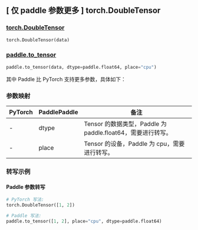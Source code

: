## [ 仅 paddle 参数更多 ] torch.DoubleTensor

### [torch.DoubleTensor](https://pytorch.org/docs/stable/tensors.html)

```python
torch.DoubleTensor(data)
```

### [paddle.to_tensor](https://www.paddlepaddle.org.cn/documentation/docs/zh/develop/api/paddle/to_tensor_cn.html#to-tensor)

```python
paddle.to_tensor(data, dtype=paddle.float64, place="cpu")
```

其中 Paddle 比 PyTorch 支持更多参数，具体如下：

### 参数映射

| PyTorch | PaddlePaddle | 备注                                                        |
| ------- | ------------ | ----------------------------------------------------------- |
| -       | dtype        | Tensor 的数据类型，Paddle 为 paddle.float64，需要进行转写。 |
| -       | place        | Tensor 的设备，Paddle 为 cpu，需要进行转写。                |

### 转写示例

#### Paddle 参数转写

```python
# PyTorch 写法:
torch.DoubleTensor([1, 2])

# Paddle 写法:
paddle.to_tensor([1, 2], place="cpu", dtype=paddle.float64)
```

